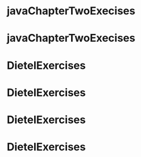 # javaChapterTwoExecises
# javaChapterTwoExecises
# DietelExercises
# DietelExercises
# DietelExercises
# DietelExercises
